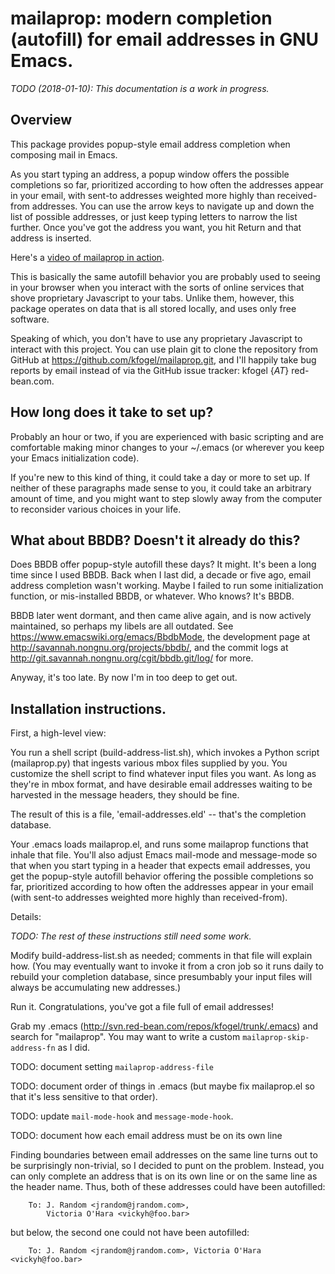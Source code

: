 mailaprop: modern completion (autofill) for email addresses in GNU Emacs.
=========================================================================

*TODO (2018-01-10): This documentation is a work in progress.*

Overview
--------

This package provides popup-style email address completion when
composing mail in Emacs.

As you start typing an address, a popup window offers the possible
completions so far, prioritized according to how often the addresses
appear in your email, with sent-to addresses weighted more highly than
received-from addresses.  You can use the arrow keys to navigate up
and down the list of possible addresses, or just keep typing letters
to narrow the list further.  Once you've got the address you want, you
hit Return and that address is inserted.

Here's a [video of mailaprop in action](mailaprop-example-session.webm).

This is basically the same autofill behavior you are probably used to
seeing in your browser when you interact with the sorts of online
services that shove proprietary Javascript to your tabs.  Unlike them,
however, this package operates on data that is all stored locally, and
uses only free software.

Speaking of which, you don't have to use any proprietary Javascript to
interact with this project.  You can use plain git to clone the
repository from GitHub at https://github.com/kfogel/mailaprop.git, and
I'll happily take bug reports by email instead of via the GitHub issue
tracker: kfogel {_AT_} red-bean.com.

How long does it take to set up?
--------------------------------

Probably an hour or two, if you are experienced with basic scripting
and are comfortable making minor changes to your ~/.emacs (or wherever
you keep your Emacs initialization code).

If you're new to this kind of thing, it could take a day or more to
set up.  If neither of these paragraphs made sense to you, it could
take an arbitrary amount of time, and you might want to step slowly
away from the computer to reconsider various choices in your life.

What about BBDB?  Doesn't it already do this?
---------------------------------------------

Does BBDB offer popup-style autofill these days?  It might.  It's been
a long time since I used BBDB.  Back when I last did, a decade or five
ago, email address completion wasn't working.  Maybe I failed to run
some initialization function, or mis-installed BBDB, or whatever.  Who
knows?  It's BBDB.

BBDB later went dormant, and then came alive again, and is now
actively maintained, so perhaps my libels are all outdated.  See
https://www.emacswiki.org/emacs/BbdbMode, the development page at
http://savannah.nongnu.org/projects/bbdb/, and the commit logs at
http://git.savannah.nongnu.org/cgit/bbdb.git/log/ for more.

Anyway, it's too late.  By now I'm in too deep to get out.

Installation instructions.
--------------------------

First, a high-level view:

You run a shell script (build-address-list.sh), which invokes a Python
script (mailaprop.py) that ingests various mbox files supplied by you.
You customize the shell script to find whatever input files you want.
As long as they're in mbox format, and have desirable email addresses
waiting to be harvested in the message headers, they should be fine.

The result of this is a file, 'email-addresses.eld' -- that's the
completion database.

Your .emacs loads mailaprop.el, and runs some mailaprop functions that
inhale that file.  You'll also adjust Emacs mail-mode and message-mode
so that when you start typing in a header that expects email
addresses, you get the popup-style autofill behavior offering the possible
completions so far, prioritized according to how often the addresses
appear in your email (with sent-to addresses weighted more highly than
received-from).

Details:

*TODO: The rest of these instructions still need some work.*

Modify build-address-list.sh as needed; comments in that file will
explain how.  (You may eventually want to invoke it from a cron job so
it runs daily to rebuild your completion database, since presumbably
your input files will always be accumulating new addresses.)

Run it.  Congratulations, you've got a file full of email addresses!

Grab my .emacs (http://svn.red-bean.com/repos/kfogel/trunk/.emacs) and
search for "mailaprop".  You may want to write a custom
`mailaprop-skip-address-fn` as I did.

TODO: document setting `mailaprop-address-file`

TODO: document order of things in .emacs (but maybe fix mailaprop.el
so that it's less sensitive to that order).

TODO: update `mail-mode-hook` and `message-mode-hook`.

TODO: document how each email address must be on its own line

Finding boundaries between email addresses on the same line turns out
to be surprisingly non-trivial, so I decided to punt on the problem.
Instead, you can only complete an address that is on its own line or
on the same line as the header name.  Thus, both of these addresses
could have been autofilled:

        To: J. Random <jrandom@jrandom.com>,
            Victoria O'Hara <vickyh@foo.bar>

but below, the second one could not have been autofilled:

        To: J. Random <jrandom@jrandom.com>, Victoria O'Hara <vickyh@foo.bar>

